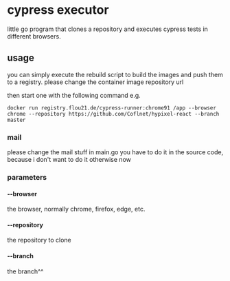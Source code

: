 # cypress executor

little go program that clones a repository and executes cypress tests in different browsers.


## usage

you can simply execute the rebuild script to build the images and push them to a registry.
please change the container image repository url

then start one with the following command e.g.

````
docker run registry.flou21.de/cypress-runner:chrome91 /app --browser chrome --repository https://github.com/Coflnet/hypixel-react --branch master
````


### mail

please change the mail stuff in main.go
you have to do it in the source code, because i don't want to do it otherwise now

### parameters

#### --browser

the browser, normally chrome, firefox, edge, etc.

#### --repository

the repository to clone

#### --branch

the branch^^